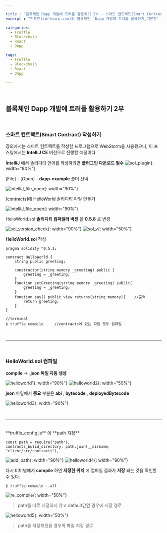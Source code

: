 ```yaml
---

title : "블록체인 Dapp 개발에 트러플 활용하기 2부 - 스마트 컨트랙트(Smart Contract) 작성"
excerpt : "인프런(inflearn.com)의 블록체인 'Dapp 개발에 트러플 활용하기_기본편' 수강하며 정리한 포스팅. 트러플 설치부터 스마트 컨트랙트, 로컬에 배포하기, Rinkeby에 배포하기, 단위테스트, 트러플 리액트 박스 열어보기, 리액트 애플리케이션과 결합하기를 포함한다."

categories:
  - Truffle
  - Blockchain
  - React
  - DApp

tags:
  - Truffle
  - Blockchain
  - React
  - DApp

---
```


<br/>

블록체인 Dapp 개발에 트러플 활용하기 2부
-------------------

<br/>

### 스마트 컨트랙트(Smart Contract) 작성하기

강의에서는 스마트 컨트랙트를 작성할 프로그램으로 WebStorm을 사용했으나, 이 포스팅에서는 **IntelliJ CE** 버전으로 진행할 예정이다.

 **IntelliJ** 에서 솔리디티 언어를 작성하려면 **플러그인 다운로드 필수**
![sol_plugin](/assets/pic/0406/sol_plugin.png){: width="80%"}

[File] - [Open] - **dapp-example** 폴더 선택

![intelliJ_file_open](/assets/pic/0406/intelliJ_file_open.png){: width="90%"}

[contracts]에 HelloWorld 솔리디티 파일 만들기

![intelliJ_file_open](/assets/pic/0406/new_solidity_file.png){: width="90%"}

HelloWorld.sol **솔리디티 컴파일러 버전** 을 **0.5.8** 로 변경

![sol_version_check](/assets/pic/0406/sol_version_check.png){: width="90%"}
![sol_v](/assets/pic/0406/sol_v.png){: width="50%"}

**HelloWorld.sol** 작성
```
pragma solidity ^0.5.1;

contract HelloWorld {
    string public greeting;

    constructor(string memory _greeting) public {
        greeting = _greeting;
    }
    function setGreeting(string memory _greeting) public{
        greeting = _greeting;
    }
    function say() public view returns(string memory){    //출력
        return greeting;
    }
}

//terminal
$ truffle compile     //contracts에 있는 파일 모두 컴파일
```

<br/>

* * *

<br/>

### HelloWorld.sol 컴파일

**compile** -> **.json 파일 자동 생성**

![helloworld1](/assets/pic/0406/helloworld1.png){: width="90%"}
![helloworld2](/assets/pic/0406/helloworld2.png){: width="50%"}

**json** 파일에서 **중요** 부분은 **abi** , **bytecode** , **deployedBytecode**

![helloworld3](/assets/pic/0406/helloworld3.png){: width="90%"}

<br/>

***

<br/>
**truffle_config.js** 에 **path 지정**

```
const path = require("path");
contracts_bulid_directory: path.join(__dirname, "client/src/contracts"),
```
![add_path](/assets/pic/0406/add_path.png){: width="90%"}
![helloworld4](/assets/pic/0406/helloworld4.png){: width="90%"}

다시 터미널에서 **compile** 하면 **지정한 위치** 에 컴파일 결과가 **저장** 되는 것을 확인할 수 있다.

```
$ truffle compile --all
```
![re_compile](/assets/pic/0406/re_compile.png){: width="50%"}
> path를 따로 지정하지 않고 default값인 경우에 저장 경로

![helloworld5](/assets/pic/0406/helloworld5.png){: width="50%"}
> path를 지정해줬을 경우의 파일 저장 경로

















<br/>
<br/>
<br/>
<br/>
<br/>
